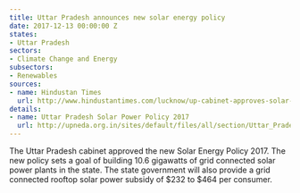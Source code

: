 ```yaml
---
title: Uttar Pradesh announces new solar energy policy
date: 2017-12-13 00:00:00 Z
states:
- Uttar Pradesh
sectors:
- Climate Change and Energy
subsectors:
- Renewables
sources:
- name: Hindustan Times
  url: http://www.hindustantimes.com/lucknow/up-cabinet-approves-solar-policy-nod-to-application-for-jewar-airport/story-yfSoeglwQXdCGogBJoRzdI.html
details:
- name: Uttar Pradesh Solar Power Policy 2017
  url: http://upneda.org.in/sites/default/files/all/section/Uttar_Pradesh_Solar_Power_Policy-2017___Final_Draft_.pdf
---
```


The Uttar Pradesh cabinet approved the new Solar Energy Policy 2017. The new policy sets a goal of building 10.6 gigawatts of grid connected solar power plants in the state. The state government will also provide a grid connected rooftop solar power subsidy of $232 to $464 per consumer. 
